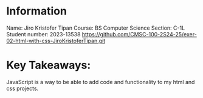 # Information
Name: Jiro Kristofer Tipan
Course: BS Computer Science
Section: C-1L
Student number: 2023-13538
https://github.com/CMSC-100-2S24-25/exer-02-html-with-css-JiroKristoferTipan.git

# Key Takeaways:
JavaScript is a way to be able to add code and functionality to my html and css projects. 